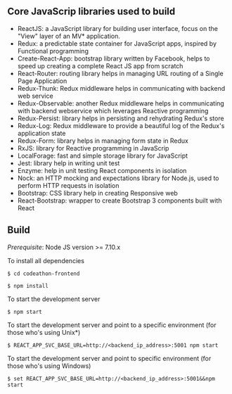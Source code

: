 ## Core JavaScrip libraries used to build

* ReactJS: a JavaScript library for building user interface, focus on the "View" layer of an MV* application.
* Redux: a predictable state container for JavaScript apps, inspired by Functional programming
* Create-React-App: bootstrap library written by Facebook, helps to speed up creating a complete React JS app from scratch 
* React-Router: routing library helps in managing URL routing of a Single Page Application
* Redux-Thunk: Redux middleware helps in communicating with backend web service
* Redux-Observable: another Redux middleware helps in communicating with backend webservice which leverages Reactive programming 
* Redux-Persist: library helps in persisting and rehydrating Redux's store
* Redux-Log: Redux middleware to provide a beautiful log of the Redux's application state
* Redux-Form: library helps in managing form state in Redux
* RxJS: library for Reactive programming in JavaScrip
* LocalForage: fast and simple storage library for JavaScript
* Jest: library help in writing unit test
* Enzyme: help in unit testing React components in isolation
* Nock: an HTTP mocking and expectations library for Node.js,  used to perform HTTP requests in isolation
* Bootstrap: CSS library help in creating Responsive web
* React-Bootstrap: wrapper to create Bootstrap 3 components built with React

## Build

*Prerequisite*: Node JS version >= 7.10.x

To install all dependencies

```
$ cd codeathon-frontend
```

```
$ npm install
```

To start the development server

```
$ npm start
```

To start the development server and point to a specific environment (for those who's using Unix*)

```
$ REACT_APP_SVC_BASE_URL=http://<backend_ip_address>:5001 npm start
```

To start the development server and point to specific environment (for those who's using Windows)

```
$ set REACT_APP_SVC_BASE_URL=http://<backend_ip_address>:5001&&npm start
```